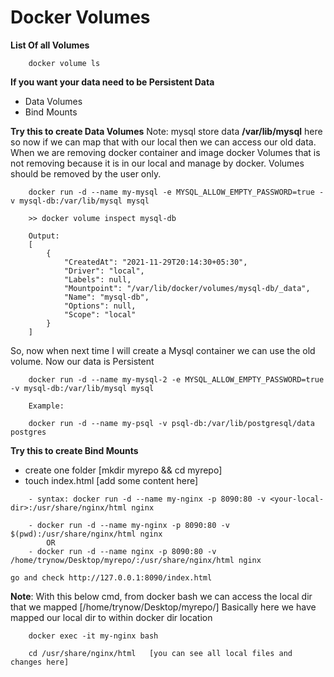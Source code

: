 # Docker Volumes


**List Of all Volumes**
```
    docker volume ls
```

**If you want your data need to be Persistent Data**
- Data Volumes
- Bind Mounts


**Try this to create Data Volumes**
Note: mysql store data **/var/lib/mysql** here so now if we can map that with our local then we can access our old data.
When we are removing docker container and image docker Volumes that is not removing 
because it is in our local and manage by docker. Volumes should be removed by the user only.

```
    docker run -d --name my-mysql -e MYSQL_ALLOW_EMPTY_PASSWORD=true -v mysql-db:/var/lib/mysql mysql
```

```
    >> docker volume inspect mysql-db

    Output:
    [
        {
            "CreatedAt": "2021-11-29T20:14:30+05:30",
            "Driver": "local",
            "Labels": null,
            "Mountpoint": "/var/lib/docker/volumes/mysql-db/_data",
            "Name": "mysql-db",
            "Options": null,
            "Scope": "local"
        }
    ]
```

So, now when next time I will create a Mysql container we can use the old volume. 
Now our data is Persistent

```
    docker run -d --name my-mysql-2 -e MYSQL_ALLOW_EMPTY_PASSWORD=true -v mysql-db:/var/lib/mysql mysql
```

```
    Example:

    docker run -d --name my-psql -v psql-db:/var/lib/postgresql/data postgres
```


**Try this to create Bind Mounts**
- create one folder [mkdir myrepo && cd myrepo]
- touch index.html  [add some content here]

```
    - syntax: docker run -d --name my-nginx -p 8090:80 -v <your-local-dir>:/usr/share/nginx/html nginx

    - docker run -d --name my-nginx -p 8090:80 -v $(pwd):/usr/share/nginx/html nginx
        OR
    - docker run -d --name nginx -p 8090:80 -v /home/trynow/Desktop/myrepo/:/usr/share/nginx/html nginx

go and check http://127.0.0.1:8090/index.html
```

**Note**: With this below cmd, from docker bash we can access the local dir that we mapped [/home/trynow/Desktop/myrepo/]
Basically here we have mapped our local dir to within docker dir location

```
    docker exec -it my-nginx bash

    cd /usr/share/nginx/html   [you can see all local files and changes here]
```
